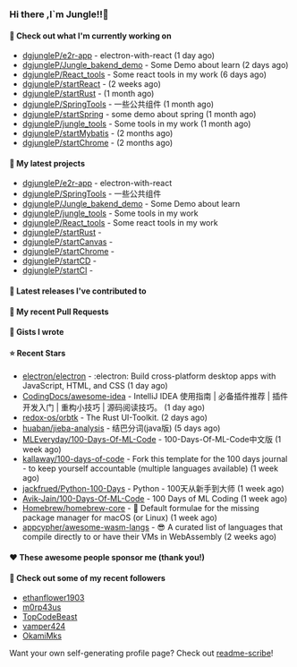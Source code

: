 ### Hi there ,I`m Jungle!!👋

#### 👷 Check out what I'm currently working on

- [dgjungleP/e2r-app](https://github.com/dgjungleP/e2r-app) - electron-with-react (1 day ago)
- [dgjungleP/Jungle_bakend_demo](https://github.com/dgjungleP/Jungle_bakend_demo) - Some Demo about learn (2 days ago)
- [dgjungleP/React_tools](https://github.com/dgjungleP/React_tools) - Some react tools in my work (6 days ago)
- [dgjungleP/startReact](https://github.com/dgjungleP/startReact) -  (2 weeks ago)
- [dgjungleP/startRust](https://github.com/dgjungleP/startRust) -  (1 month ago)
- [dgjungleP/SpringTools](https://github.com/dgjungleP/SpringTools) - 一些公共组件 (1 month ago)
- [dgjungleP/startSpring](https://github.com/dgjungleP/startSpring) - some demo about spring (1 month ago)
- [dgjungleP/jungle_tools](https://github.com/dgjungleP/jungle_tools) - Some tools in my work (1 month ago)
- [dgjungleP/startMybatis](https://github.com/dgjungleP/startMybatis) -  (2 months ago)
- [dgjungleP/startChrome](https://github.com/dgjungleP/startChrome) -  (2 months ago)

#### 🌱 My latest projects

- [dgjungleP/e2r-app](https://github.com/dgjungleP/e2r-app) - electron-with-react
- [dgjungleP/SpringTools](https://github.com/dgjungleP/SpringTools) - 一些公共组件
- [dgjungleP/Jungle_bakend_demo](https://github.com/dgjungleP/Jungle_bakend_demo) - Some Demo about learn
- [dgjungleP/jungle_tools](https://github.com/dgjungleP/jungle_tools) - Some tools in my work
- [dgjungleP/React_tools](https://github.com/dgjungleP/React_tools) - Some react tools in my work
- [dgjungleP/startRust](https://github.com/dgjungleP/startRust) - 
- [dgjungleP/startCanvas](https://github.com/dgjungleP/startCanvas) - 
- [dgjungleP/startChrome](https://github.com/dgjungleP/startChrome) - 
- [dgjungleP/startCD](https://github.com/dgjungleP/startCD) - 
- [dgjungleP/startCI](https://github.com/dgjungleP/startCI) - 

#### 🔭 Latest releases I've contributed to


#### 🔨 My recent Pull Requests



#### 📓 Gists I wrote


#### ⭐ Recent Stars

- [electron/electron](https://github.com/electron/electron) - :electron: Build cross-platform desktop apps with JavaScript, HTML, and CSS (1 day ago)
- [CodingDocs/awesome-idea](https://github.com/CodingDocs/awesome-idea) - IntelliJ IDEA 使用指南 | 必备插件推荐 | 插件开发入门 | 重构小技巧 | 源码阅读技巧。  (1 day ago)
- [redox-os/orbtk](https://github.com/redox-os/orbtk) - The Rust UI-Toolkit. (2 days ago)
- [huaban/jieba-analysis](https://github.com/huaban/jieba-analysis) - 结巴分词(java版) (5 days ago)
- [MLEveryday/100-Days-Of-ML-Code](https://github.com/MLEveryday/100-Days-Of-ML-Code) - 100-Days-Of-ML-Code中文版 (1 week ago)
- [kallaway/100-days-of-code](https://github.com/kallaway/100-days-of-code) - Fork this template for the 100 days journal - to keep yourself accountable (multiple languages available) (1 week ago)
- [jackfrued/Python-100-Days](https://github.com/jackfrued/Python-100-Days) - Python - 100天从新手到大师 (1 week ago)
- [Avik-Jain/100-Days-Of-ML-Code](https://github.com/Avik-Jain/100-Days-Of-ML-Code) - 100 Days of ML Coding (1 week ago)
- [Homebrew/homebrew-core](https://github.com/Homebrew/homebrew-core) - 🍻 Default formulae for the missing package manager for macOS (or Linux) (1 week ago)
- [appcypher/awesome-wasm-langs](https://github.com/appcypher/awesome-wasm-langs) - 😎 A curated list of languages that compile directly to or have their VMs in WebAssembly (2 weeks ago)

#### ❤️ These awesome people sponsor me (thank you!)


#### 👯 Check out some of my recent followers

- [ethanflower1903](https://github.com/ethanflower1903)
- [m0rp43us](https://github.com/m0rp43us)
- [TopCodeBeast](https://github.com/TopCodeBeast)
- [vamper424](https://github.com/vamper424)
- [OkamiMks](https://github.com/OkamiMks)

Want your own self-generating profile page? Check out [readme-scribe](https://github.com/muesli/readme-scribe)!
